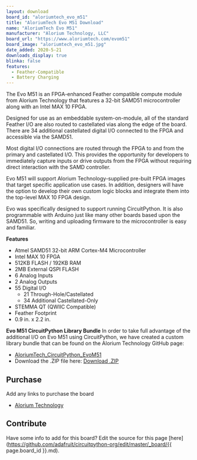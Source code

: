 ```yaml
---
layout: download
board_id: "aloriumtech_evo_m51"
title: "AloriumTech Evo M51 Download"
name: "AloriumTech Evo M51"
manufacturer: "Alorium Technology, LLC"
board_url: "https://www.aloriumtech.com/evom51"
board_image: "aloriumtech_evo_m51.jpg"
date_added: 2020-5-21
downloads_display: true
blinka: false
features:
  - Feather-Compatible
  - Battery Charging
---
```


The Evo M51 is an FPGA-enhanced Feather compatible compute module from Alorium Technology that features a 32-bit SAMD51 microcontroller along with an Intel MAX 10 FPGA.  

Designed for use as an embeddable system-on-module, all of the standard Feather I/O are also routed to castellated vias along the edge of the board. There are 34 additional castellated digital I/O connected to the FPGA and accessible via the SAMD51.

Most digital I/O connections are routed through the FPGA to and from the primary and castellated I/O.  This provides the opportunity for developers to immediately capture inputs or drive outputs from the FPGA without requiring direct interaction with the SAMD controller.  

Evo M51 will support Alorium Technology-supplied pre-built FPGA images that target specific application use cases.  In addition, designers will have the option to develop their own custom logic blocks and integrate them into the top-level MAX 10 FPGA design.

Evo was specifically designed to support running CircuitPython.  It is also programmable with Arduino just like many other boards based upon the SAMD51.  So, writing and uploading firmware to the microcontroller is easy and familiar.

__Features__
- Atmel SAMD51 32-bit ARM Cortex-M4 Microcontroller
- Intel MAX 10 FPGA
- 512KB FLASH / 192KB RAM
- 2MB External QSPI FLASH
- 6 Analog Inputs
- 2 Analog Outputs
- 55 Digital I/O
  - 21 Through-Hole/Castellated
  - 34 Additional Castellated-Only
- STEMMA QT (QWIIC Compatible)
- Feather Footprint
- 0.9 in. x 2.2 in.

__Evo M51 CircuitPython Library Bundle__
In order to take full advantage of the additional I/O on Evo M51 using CircuitPython, we have created a custom library bundle that can be found on the Alorium Technology GitHub page:

- [AloriumTech_CircuitPython_EvoM51](https://github.com/AloriumTechnology/AloriumTech_CircuitPython_EvoM51)
- Download the .ZIP file here: [Download .ZIP](https://github.com/AloriumTechnology/AloriumTech_CircuitPython_EvoM51/archive/master.zip)

## Purchase
Add any links to purchase the board
* [Alorium Technology](https://www.aloriumtech.com/evom51-buy/)

## Contribute

Have some info to add for this board? Edit the source for this page [here](https://github.com/adafruit/circuitpython-org/edit/master/_board/{{ page.board_id }}.md).
